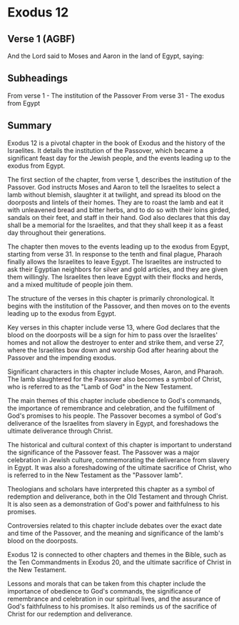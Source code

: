 # Exodus 12

## Verse 1 (AGBF)

And the Lord said to Moses and Aaron in the land of Egypt, saying:

## Subheadings

From verse 1 - The institution of the Passover
From verse 31 - The exodus from Egypt

## Summary

Exodus 12 is a pivotal chapter in the book of Exodus and the history of the Israelites. It details the institution of the Passover, which became a significant feast day for the Jewish people, and the events leading up to the exodus from Egypt.

The first section of the chapter, from verse 1, describes the institution of the Passover. God instructs Moses and Aaron to tell the Israelites to select a lamb without blemish, slaughter it at twilight, and spread its blood on the doorposts and lintels of their homes. They are to roast the lamb and eat it with unleavened bread and bitter herbs, and to do so with their loins girded, sandals on their feet, and staff in their hand. God also declares that this day shall be a memorial for the Israelites, and that they shall keep it as a feast day throughout their generations.

The chapter then moves to the events leading up to the exodus from Egypt, starting from verse 31. In response to the tenth and final plague, Pharaoh finally allows the Israelites to leave Egypt. The Israelites are instructed to ask their Egyptian neighbors for silver and gold articles, and they are given them willingly. The Israelites then leave Egypt with their flocks and herds, and a mixed multitude of people join them.

The structure of the verses in this chapter is primarily chronological. It begins with the institution of the Passover, and then moves on to the events leading up to the exodus from Egypt.

Key verses in this chapter include verse 13, where God declares that the blood on the doorposts will be a sign for him to pass over the Israelites' homes and not allow the destroyer to enter and strike them, and verse 27, where the Israelites bow down and worship God after hearing about the Passover and the impending exodus.

Significant characters in this chapter include Moses, Aaron, and Pharaoh. The lamb slaughtered for the Passover also becomes a symbol of Christ, who is referred to as the "Lamb of God" in the New Testament.

The main themes of this chapter include obedience to God's commands, the importance of remembrance and celebration, and the fulfillment of God's promises to his people. The Passover becomes a symbol of God's deliverance of the Israelites from slavery in Egypt, and foreshadows the ultimate deliverance through Christ.

The historical and cultural context of this chapter is important to understand the significance of the Passover feast. The Passover was a major celebration in Jewish culture, commemorating the deliverance from slavery in Egypt. It was also a foreshadowing of the ultimate sacrifice of Christ, who is referred to in the New Testament as the "Passover lamb".

Theologians and scholars have interpreted this chapter as a symbol of redemption and deliverance, both in the Old Testament and through Christ. It is also seen as a demonstration of God's power and faithfulness to his promises.

Controversies related to this chapter include debates over the exact date and time of the Passover, and the meaning and significance of the lamb's blood on the doorposts.

Exodus 12 is connected to other chapters and themes in the Bible, such as the Ten Commandments in Exodus 20, and the ultimate sacrifice of Christ in the New Testament.

Lessons and morals that can be taken from this chapter include the importance of obedience to God's commands, the significance of remembrance and celebration in our spiritual lives, and the assurance of God's faithfulness to his promises. It also reminds us of the sacrifice of Christ for our redemption and deliverance.